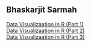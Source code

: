 ## Bhaskarjit Sarmah

[Data Visualizaation in R (Part 1)](https://bhaskarjit.github.io/Data_Visualization_in_R.html)  
[Data Visualizaation in R (Part 2)](https://bhaskarjit.github.io/Data_Visualization_in_R_Part2.html)  
[Data Visualizaation in R (Part 3)](https://bhaskarjit.github.io/Data_Visualization_in_R_Part3.html) 
